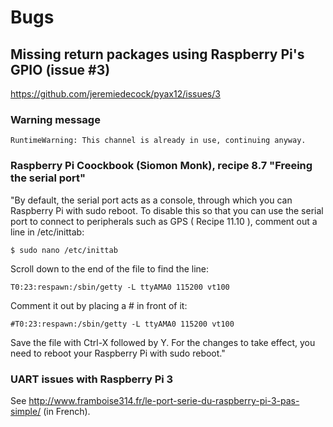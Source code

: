 # Bugs

## Missing return packages using Raspberry Pi's GPIO (issue #3)

https://github.com/jeremiedecock/pyax12/issues/3

### Warning message

    RuntimeWarning: This channel is already in use, continuing anyway.

### Raspberry Pi Coockbook (Siomon Monk), recipe 8.7 "Freeing the serial port"

"By default, the serial port acts as a console, through which you can Raspberry Pi with sudo reboot.
To disable this so that you can use the serial port to connect to peripherals such as GPS ( Recipe 11.10 ), comment out a line in /etc/inittab:

    $ sudo nano /etc/inittab

Scroll down to the end of the file to find the line:

    T0:23:respawn:/sbin/getty -L ttyAMA0 115200 vt100

Comment it out by placing a # in front of it:

    #T0:23:respawn:/sbin/getty -L ttyAMA0 115200 vt100

Save the file with Ctrl-X followed by Y. For the changes to take effect, you need to reboot your Raspberry Pi with sudo reboot."

### UART issues with Raspberry Pi 3

See http://www.framboise314.fr/le-port-serie-du-raspberry-pi-3-pas-simple/ (in French).

